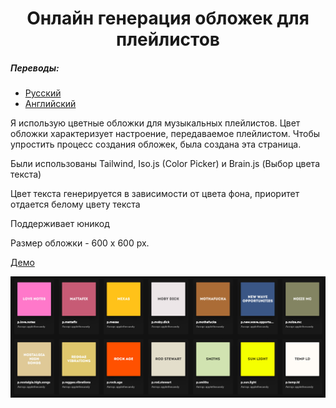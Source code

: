 <h1 align="center">
  Онлайн генерация обложек для плейлистов
</h1>

##### Переводы:
* [Русский](readme_ru.md)
* [Английский](readme.md)

Я использую цветные обложки для музыкальных плейлистов. Цвет обложки характеризует настроение, передаваемое плейлистом. Чтобы упростить процесс создания обложек, была создана эта страница.

Были использованы Tailwind, Iso.js (Color Picker) и Brain.js (Выбор цвета текста)

Цвет текста генерируется в зависимости от цвета фона, приоритет отдается белому цвету текста

Поддерживает юникод

Размер обложки - 600 x 600 px.

[Демо](https://smolyakov.dev/playlists-generator/)

![Результат](image.png)
